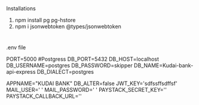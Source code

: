 #
Installations
1. npm install pg pg-hstore
2. npm i jsonwebtoken @types/jsonwebtoken





#
.env file 


PORT=5000
#Postgress
DB_PORT=5432
DB_HOST=localhost
DB_USERNAME=postgres
DB_PASSWORD=skipper
DB_NAME=Kudai-bank-api-express
DB_DIALECT=postgres

APPNAME="KUDAI BANK"
DB_ALTER=false
JWT_KEY='sdfssffsdffsf'
MAIL_USER=' '
MAIL_PASSWORD=' '
PAYSTACK_SECRET_KEY=''
PAYSTACK_CALLBACK_URL=''

